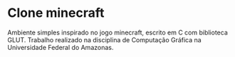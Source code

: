 # Clone minecraft

Ambiente simples inspirado no jogo minecraft, escrito em C com biblioteca GLUT. Trabalho realizado na disciplina de Computação Gráfica na Universidade Federal do Amazonas.
